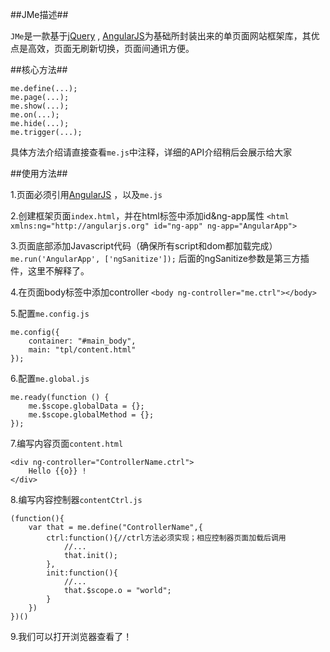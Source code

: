 ##JMe描述##

`JMe`是一款基于[jQuery](http://jquery.com/) , [AngularJS](https://angularjs.org/)为基础所封装出来的单页面网站框架库，其优点是高效，页面无刷新切换，页面间通讯方便。

##核心方法##

	me.define(...);
	me.page(...);
	me.show(...);
	me.on(...);
	me.hide(...);
	me.trigger(...);
具体方法介绍请直接查看`me.js`中注释，详细的API介绍稍后会展示给大家

##使用方法##

1.页面必须引用[AngularJS](https://angularjs.org/) ，以及`me.js`

2.创建框架页面`index.html`，并在html标签中添加id&ng-app属性 `<html xmlns:ng="http://angularjs.org" id="ng-app" ng-app="AngularApp">` 

3.页面底部添加Javascript代码（确保所有script和dom都加载完成）`me.run('AngularApp', ['ngSanitize']);` 后面的ngSanitize参数是第三方插件，这里不解释了。

4.在页面body标签中添加controller `<body ng-controller="me.ctrl"></body>`

5.配置`me.config.js` 

	me.config({
		container: "#main_body",
		main: "tpl/content.html"
	});

6.配置`me.global.js`

	me.ready(function () {
		me.$scope.globalData = {};
		me.$scope.globalMethod = {};
	});

7.编写内容页面`content.html`

	<div ng-controller="ControllerName.ctrl">
		Hello {{o}} !
	</div>


8.编写内容控制器`contentCtrl.js`

	(function(){
		var that = me.define("ControllerName",{
			ctrl:function(){//ctrl方法必须实现；相应控制器页面加载后调用
				//...
				that.init();
			},
			init:function(){
				//...
				that.$scope.o = "world";
			}
		})
	})()
	

9.我们可以打开浏览器查看了！